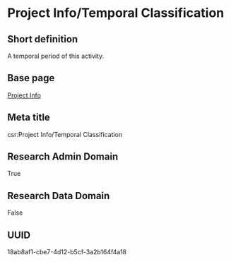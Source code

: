 # Project Info/Temporal Classification
## Short definition
A temporal period of this activity.
## Base page
[Project Info](https://github.com/EuroCRIS/CASRAI-Dictionairies/blob/main/Objects/Project%20Info.md)
## Meta title
csr:Project Info/Temporal Classification
## Research Admin Domain
True
## Research Data Domain
False
## UUID
18ab8af1-cbe7-4d12-b5cf-3a2b164f4a18
